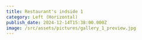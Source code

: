 ```yaml
---
title: Restaurant's indside 1
category: Left (Horizontal)
publish_date: 2024-12-14T15:38:00.000Z
image: /src/assets/pictures/gallery_1_preview.jpg
---
```

